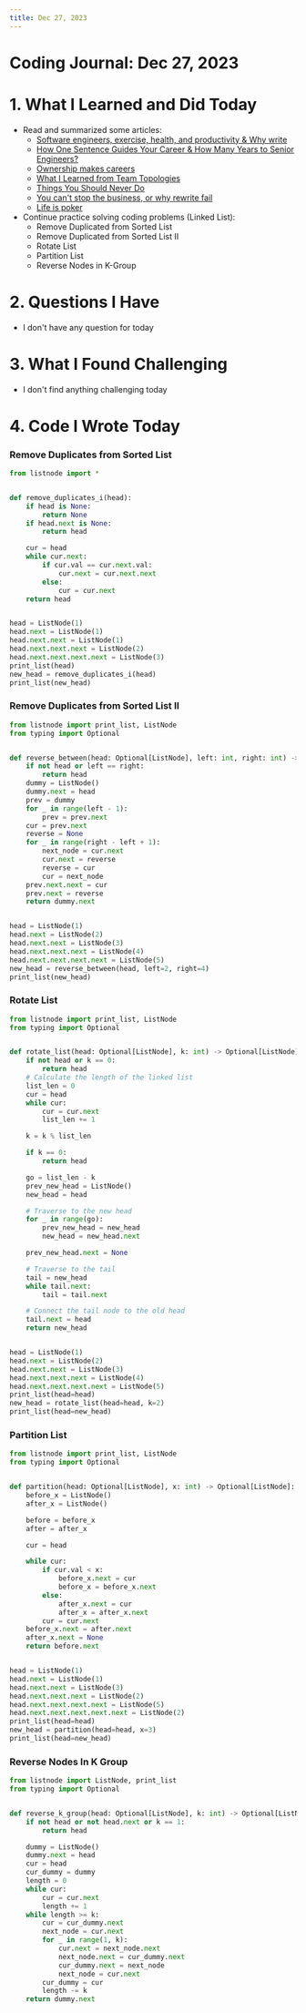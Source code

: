 ```yaml
---
title: Dec 27, 2023
---
```


# Coding Journal: Dec 27, 2023

# 1. What I Learned and Did Today
- Read and summarized some articles:
    - [Software engineers, exercise, health, and productivity & Why write](https://quinnle.io/docs/tech-blogs/swizec/post_3)
    - [How One Sentence Guides Your Career & How Many Years to Senior Engineers?](https://quinnle.io/docs/tech-blogs/swizec/post_5)
    - [Ownership makes careers](https://quinnle.io/docs/tech-blogs/swizec/post_7)
    - [What I Learned from Team Topologies](https://quinnle.io/docs/tech-blogs/swizec/post_8)
    - [Things You Should Never Do](https://quinnle.io/docs/tech-blogs/notes/post_31)
    - [You can't stop the business, or why rewrite fail](https://quinnle.io/docs/tech-blogs/swizec/post_9)
    - [Life is poker](https://quinnle.io/docs/tech-blogs/swizec/post_10)
- Continue practice solving coding problems (Linked List):
    - Remove Duplicated from Sorted List
    - Remove Duplicated from Sorted List II
    - Rotate List
    - Partition List
    - Reverse Nodes in K-Group

# 2. Questions I Have
- I don't have any question for today

# 3. What I Found Challenging
- I don't find anything challenging today

# 4. Code I Wrote Today

### Remove Duplicates from Sorted List

```python
from listnode import *


def remove_duplicates_i(head):
    if head is None:
        return None
    if head.next is None:
        return head

    cur = head
    while cur.next:
        if cur.val == cur.next.val:
            cur.next = cur.next.next
        else:
            cur = cur.next
    return head


head = ListNode(1)
head.next = ListNode(1)
head.next.next = ListNode(1)
head.next.next.next = ListNode(2)
head.next.next.next.next = ListNode(3)
print_list(head)
new_head = remove_duplicates_i(head)
print_list(new_head)
```

### Remove Duplicates from Sorted List II

```python
from listnode import print_list, ListNode
from typing import Optional


def reverse_between(head: Optional[ListNode], left: int, right: int) -> Optional[ListNode]:
    if not head or left == right:
        return head
    dummy = ListNode()
    dummy.next = head
    prev = dummy
    for _ in range(left - 1):
        prev = prev.next
    cur = prev.next
    reverse = None
    for _ in range(right - left + 1):
        next_node = cur.next
        cur.next = reverse
        reverse = cur
        cur = next_node
    prev.next.next = cur
    prev.next = reverse
    return dummy.next


head = ListNode(1)
head.next = ListNode(2)
head.next.next = ListNode(3)
head.next.next.next = ListNode(4)
head.next.next.next.next = ListNode(5)
new_head = reverse_between(head, left=2, right=4)
print_list(new_head)
```

### Rotate List 

```python
from listnode import print_list, ListNode
from typing import Optional


def rotate_list(head: Optional[ListNode], k: int) -> Optional[ListNode]:
    if not head or k == 0:
        return head
    # Calculate the length of the linked list
    list_len = 0
    cur = head
    while cur:
        cur = cur.next
        list_len += 1

    k = k % list_len

    if k == 0:
        return head

    go = list_len - k
    prev_new_head = ListNode()
    new_head = head

    # Traverse to the new head
    for _ in range(go):
        prev_new_head = new_head
        new_head = new_head.next

    prev_new_head.next = None

    # Traverse to the tail
    tail = new_head
    while tail.next:
        tail = tail.next

    # Connect the tail node to the old head
    tail.next = head
    return new_head


head = ListNode(1)
head.next = ListNode(2)
head.next.next = ListNode(3)
head.next.next.next = ListNode(4)
head.next.next.next.next = ListNode(5)
print_list(head=head)
new_head = rotate_list(head=head, k=2)
print_list(head=new_head)
```

### Partition List

```python
from listnode import print_list, ListNode
from typing import Optional


def partition(head: Optional[ListNode], x: int) -> Optional[ListNode]:
    before_x = ListNode()
    after_x = ListNode()

    before = before_x
    after = after_x

    cur = head

    while cur:
        if cur.val < x:
            before_x.next = cur
            before_x = before_x.next
        else:
            after_x.next = cur
            after_x = after_x.next
        cur = cur.next
    before_x.next = after.next
    after_x.next = None
    return before.next


head = ListNode(1)
head.next = ListNode(1)
head.next.next = ListNode(3)
head.next.next.next = ListNode(2)
head.next.next.next.next = ListNode(5)
head.next.next.next.next.next = ListNode(2)
print_list(head=head)
new_head = partition(head=head, x=3)
print_list(head=new_head)

```

### Reverse Nodes In K Group

```python
from listnode import ListNode, print_list
from typing import Optional


def reverse_k_group(head: Optional[ListNode], k: int) -> Optional[ListNode]:
    if not head or not head.next or k == 1:
        return head

    dummy = ListNode()
    dummy.next = head
    cur = head
    cur_dummy = dummy
    length = 0
    while cur:
        cur = cur.next
        length += 1
    while length >= k:
        cur = cur_dummy.next
        next_node = cur.next
        for _ in range(1, k):
            cur.next = next_node.next
            next_node.next = cur_dummy.next
            cur_dummy.next = next_node
            next_node = cur.next
        cur_dummy = cur
        length -= k
    return dummy.next

```